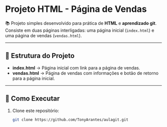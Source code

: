 # Projeto HTML - Página de Vendas

📚 Projeto simples desenvolvido para prática de **HTML** e **aprendizado git**.  
Consiste em duas páginas interligadas: uma página inicial (`index.html`) e uma página de vendas (`vendas.html`).

---

## 📌 Estrutura do Projeto
- **index.html** → Página inicial com link para a página de vendas.  
- **vendas.html** → Página de vendas com informações e botão de retorno para a página inicial.  

---

## 🚀 Como Executar
1. Clone este repositório:
   ```bash
   git clone https://github.com/TonyArantes/aulagit.git
